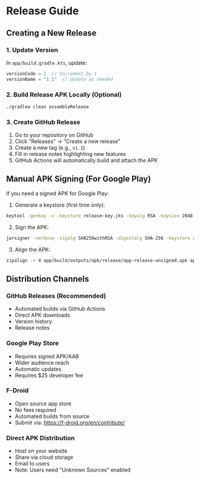 # Release Guide

## Creating a New Release

### 1. Update Version
In `app/build.gradle.kts`, update:
```kotlin
versionCode = 2  // Increment by 1
versionName = "1.1"  // Update as needed
```

### 2. Build Release APK Locally (Optional)
```bash
./gradlew clean assembleRelease
```

### 3. Create GitHub Release
1. Go to your repository on GitHub
2. Click "Releases" → "Create a new release"
3. Create a new tag (e.g., `v1.1`)
4. Fill in release notes highlighting new features
5. GitHub Actions will automatically build and attach the APK

## Manual APK Signing (For Google Play)

If you need a signed APK for Google Play:

1. Generate a keystore (first time only):
```bash
keytool -genkey -v -keystore release-key.jks -keyalg RSA -keysize 2048 -validity 10000 -alias my-key-alias
```

2. Sign the APK:
```bash
jarsigner -verbose -sigalg SHA256withRSA -digestalg SHA-256 -keystore release-key.jks app/build/outputs/apk/release/app-release-unsigned.apk my-key-alias
```

3. Align the APK:
```bash
zipalign -v 4 app/build/outputs/apk/release/app-release-unsigned.apk app-release-signed.apk
```

## Distribution Channels

### GitHub Releases (Recommended)
- Automated builds via GitHub Actions
- Direct APK downloads
- Version history
- Release notes

### Google Play Store
- Requires signed APK/AAB
- Wider audience reach
- Automatic updates
- Requires $25 developer fee

### F-Droid
- Open source app store
- No fees required
- Automated builds from source
- Submit via: https://f-droid.org/en/contribute/

### Direct APK Distribution
- Host on your website
- Share via cloud storage
- Email to users
- Note: Users need "Unknown Sources" enabled